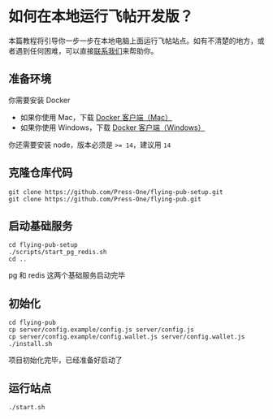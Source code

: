 # 如何在本地运行飞帖开发版？

本篇教程将引导你一步一步在本地电脑上面运行飞帖站点。如有不清楚的地方，或者遇到任何困难，可以直接[联系我们](/flying-pub/遇到问题了可以找谁咨询？)来帮助你。

## 准备环境

你需要安装 Docker

- 如果你使用 Mac，下载 [Docker 客户端（Mac）](https://docs.docker.com/docker-for-mac/install/)
- 如果你使用 Windows，下载 [Docker 客户端（Windows）](https://docs.docker.com/docker-for-windows/install/)

你还需要安装 node，版本必须是 `>= 14`，建议用 `14`

## 克隆仓库代码

```
git clone https://github.com/Press-One/flying-pub-setup.git
git clone https://github.com/Press-One/flying-pub.git
```

## 启动基础服务

```
cd flying-pub-setup
./scripts/start_pg_redis.sh
cd ..
```

pg 和 redis 这两个基础服务启动完毕

## 初始化

```
cd flying-pub
cp server/config.example/config.js server/config.js
cp server/config.example/config.wallet.js server/config.wallet.js
./install.sh
```

项目初始化完毕，已经准备好启动了

## 运行站点

```
./start.sh
```
